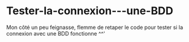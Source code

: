 # Tester-la-connexion---une-BDD
 Mon côté un peu feignasse, flemme de retaper le code pour tester si la connexion avec une BDD fonctionne ^^'
